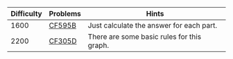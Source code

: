 | Difficulty | Problems | Hints |
| -------- | -------- | -------- |
| 1600 | [CF595B](https://codeforces.com/problemset/problem/595/B) | Just calculate the answer for each part. |
| 2200 | [CF305D](https://codeforces.com/problemset/problem/305/D) | There are some basic rules for this graph. |